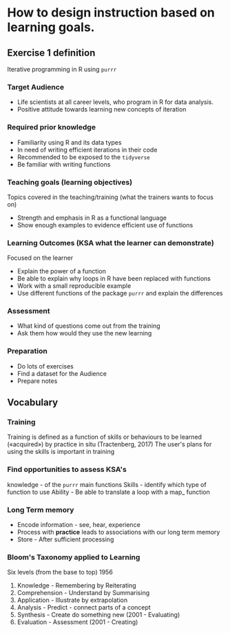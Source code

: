 
# How to design instruction based on learning goals.

## Exercise 1 definition
Iterative programming in R using `purrr`

### Target Audience
- Life scientists at all career levels, who program in R for data analysis.
- Positive attitude towards learning new concepts of iteration

### Required prior knowledge
- Familiarity using R and its data types
- In need of writing efficient iterations in their code
- Recommended to be exposed to the `tidyverse`
- Be familiar with writing functions

### Teaching goals (learning objectives)
Topics covered in the teaching/training (what the trainers wants to focus on)
- Strength and emphasis in R as a functional language
- Show enough examples to evidence efficient use of functions

### Learning Outcomes (KSA what the learner can demonstrate)
Focused on the learner
- Explain the power of a function
- Be able to explain why loops in R have been replaced with functions
- Work with a small reproducible example
- Use different functions of the package `purrr` and explain the differences

### Assessment
- What kind of questions come out from the training
- Ask them how would they use the new learning

### Preparation
- Do lots of exercises
- Find a dataset for the Audience
- Prepare notes

## Vocabulary

### Training
Training is defined as a function of skills or behaviours to be
learned («acquired») by practice in situ (Tractenberg, 2017)
The user's plans for using the skills is important in training

### Find opportunities to assess KSA's
knowledge - of the `purrr` main functions
Skills - identify which type of function to use
Ability - Be able to translate a loop with a map_ function

### Long Term memory
- Encode information - see, hear, experience
- Process with **practice** leads to associations with our long term memory
- Store - After sufficient processing

### Bloom's Taxonomy applied to Learning
Six levels (from the base to top) 1956
1. Knowledge - Remembering by Reiterating
2. Comprehension - Understand by Summarising
3. Application - Illustrate by extrapolation
4. Analysis - Predict - connect parts of a concept
5. Synthesis - Create do something new (2001 - Evaluating)
6. Evaluation - Assessment (2001 - Creating)
